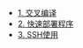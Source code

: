 - [1. 交叉编译](/计算机时代/进军Go语言/1.交叉编译.md)
- [2. 快速部署程序](/计算机时代/进军Go语言/2.快速部署程序.md)
- [3. SSH使用](/计算机时代/进军Go语言/3.SSH使用.md)